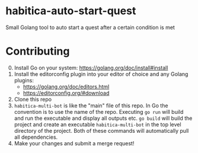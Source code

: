 # habitica-auto-start-quest
Small Golang tool to auto start a quest after a certain condition is met

# Contributing

0. Install Go on your system: https://golang.org/doc/install#install
1. Install the editorconfig plugin into your editor of choice and any Golang plugins:
    + https://golang.org/doc/editors.html
    + https://editorconfig.org/#download
2. Clone this repo
3. `habitica-multi-bot` is like the "main" file of this repo. In Go the convention is to use the name of the repo. Executing `go run` will build and run the executable and display all outputs etc. `go build` will build the project and create an executable `habitica-multi-bot` in the top level directory of the project. Both of these commands will automatically pull all dependencies.
4. Make your changes and submit a merge request!
